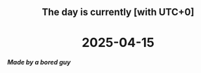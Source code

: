 <h2 align=center>The day is currently [with UTC+0]</h2>
<h1 align=center><!--TIME BEGIN-->2025-04-15<!--TIME END--></h1>
<h5>Made by a bored guy</h5>
